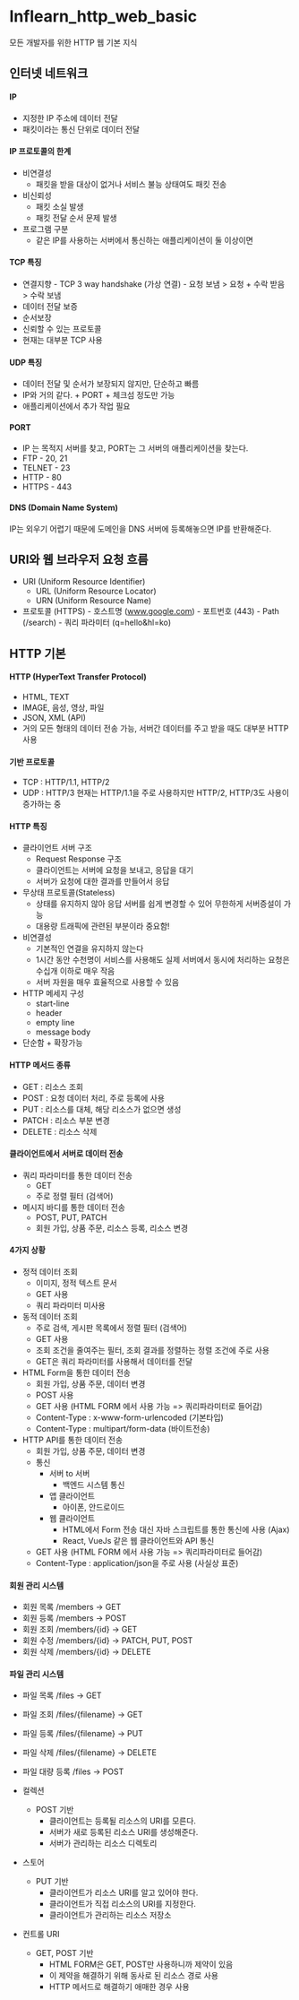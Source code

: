 # Inflearn_http_web_basic
모든 개발자를 위한 HTTP 웹 기본 지식

## 인터넷 네트워크
#### IP
- 지정한 IP 주소에 데이터 전달
- 패킷이라는 통신 단위로 데이터 전달

#### IP 프로토콜의 한계
- 비연결성
  - 패킷을 받을 대상이 없거나 서비스 불능 상태여도 패킷 전송
- 비신뢰성
  - 패킷 소실 발생
  - 패킷 전달 순서 문제 발생
- 프로그램 구분
  - 같은 IP를 사용하는 서버에서 통신하는 애플리케이션이 둘 이상이면

#### TCP 특징
- 연결지향 - TCP 3 way handshake (가상 연결) - 요청 보냄 > 요청 + 수락 받음 > 수락 보냄
- 데이터 전달 보증
- 순서보장
- 신뢰할 수 있는 프로토콜
- 현재는 대부분 TCP 사용

#### UDP 특징
- 데이터 전달 및 순서가 보장되지 않지만, 단순하고 빠름
- IP와 거의 같다. + PORT + 체크섬 정도만 가능
- 애플리케이션에서 추가 작업 필요

#### PORT
- IP 는 목적지 서버를 찾고, PORT는 그 서버의 애플리케이션을 찾는다.
- FTP - 20, 21
- TELNET - 23
- HTTP - 80
- HTTPS - 443

#### DNS (Domain Name System)
IP는 외우기 어렵기 때문에 도메인을 DNS 서버에 등록해놓으면 IP를 반환해준다.

## URI와 웹 브라우저 요청 흐름
- URI (Uniform Resource Identifier)
  - URL (Uniform Resource Locator)
  - URN (Uniform Resource Name)
- 프로토콜 (HTTPS) - 호스트명 (www.google.com) - 포트번호 (443) - Path (/search) - 쿼리 파라미터 (q=hello&hl=ko)

## HTTP 기본
#### HTTP (HyperText Transfer Protocol)
- HTML, TEXT
- IMAGE, 음성, 영상, 파일
- JSON, XML (API)
- 거의 모든 형태의 데이터 전송 가능, 서버간 데이터를 주고 받을 때도 대부분 HTTP 사용

#### 기반 프로토콜
- TCP : HTTP/1.1, HTTP/2
- UDP : HTTP/3
현재는 HTTP/1.1을 주로 사용하지만 HTTP/2, HTTP/3도 사용이 증가하는 중

#### HTTP 특징
- 클라이언트 서버 구조
  - Request Response 구조
  - 클라이언트는 서버에 요청을 보내고, 응답을 대기
  - 서버가 요청에 대한 결과를 만들어서 응답
- 무상태 프로토콜(Stateless)
  - 상태를 유지하지 않아 응답 서버를 쉽게 변경할 수 있어 무한하게 서버증설이 가능
  - 대용량 트래픽에 관련된 부분이라 중요함!
- 비연결성
  - 기본적인 연결을 유지하지 않는다
  - 1시간 동안 수천명이 서비스를 사용해도 실제 서버에서 동시에 처리하는 요청은 수십개 이하로 매우 작음
  - 서버 자원을 매우 효율적으로 사용할 수 있음
- HTTP 메세지 구성
  - start-line
  - header
  - empty line
  - message body
- 단순함 + 확장가능

#### HTTP 메서드 종류
- GET : 리소스 조회
- POST : 요청 데이터 처리, 주로 등록에 사용
- PUT : 리소스를 대체, 해당 리소스가 없으면 생성
- PATCH : 리소스 부분 변경
- DELETE : 리소스 삭제

#### 클라이언트에서 서버로 데이터 전송
- 쿼리 파라미터를 통한 데이터 전송
  - GET
  - 주로 정렬 필터 (검색어)
- 메시지 바디를 통한 데이터 전송
  - POST, PUT, PATCH
  - 회원 가입, 상품 주문, 리소스 등록, 리소스 변경

#### 4가지 상황
- 정적 데이터 조회
  - 이미지, 정적 텍스트 문서
  - GET 사용
  - 쿼리 파라미터 미사용
- 동적 데이터 조회
  - 주로 검색, 게시판 목록에서 정렬 필터 (검색어)
  - GET 사용
  - 조회 조건을 줄여주는 필터, 조회 결과를 정렬하는 정렬 조건에 주로 사용
  - GET은 쿼리 파라미터를 사용해서 데이터를 전달
- HTML Form을 통한 데이터 전송
  - 회원 가입, 상품 주문, 데이터 변경
  - POST 사용
  - GET 사용 (HTML FORM 에서 사용 가능 => 쿼리파라미터로 들어감)
  - Content-Type : x-www-form-urlencoded (기본타입)
  - Content-Type : multipart/form-data (바이트전송)
- HTTP API를 통한 데이터 전송
  - 회원 가입, 상품 주문, 데이터 변경
  - 통신
    - 서버 to 서버
      - 백엔드 시스템 통신
    - 앱 클라이언트
      - 아이폰, 안드로이드
    - 웹 클라이언트
      - HTML에서 Form 전송 대신 자바 스크립트를 통한 통신에 사용 (Ajax)
      - React, VueJs 같은 웹 클라이언트와 API 통신 
  - GET 사용 (HTML FORM 에서 사용 가능 => 쿼리파라미터로 들어감)
  - Content-Type : application/json을 주로 사용 (사실상 표준)

#### 회원 관리 시스템
- 회원 목록 /members -> GET
- 회원 등록 /members -> POST
- 회원 조회 /members/{id} -> GET
- 회원 수정 /members/{id} -> PATCH, PUT, POST
- 회원 삭제 /members/{id} -> DELETE

#### 파일 관리 시스템
- 파일 목록 /files -> GET
- 파일 조회 /files/{filename} -> GET
- 파일 등록 /files/{filename} -> PUT
- 파일 삭제 /files/{filename} -> DELETE
- 파일 대량 등록 /files -> POST

- 컬렉션
  - POST 기반
    - 클라이언트는 등록될 리소스의 URI를 모른다.
    - 서버가 새로 등록된 리소스 URI를 생성해준다.
    - 서버가 관리하는 리소스 디렉토리
- 스토어
  - PUT 기반
    - 클라이언트가 리소스 URI를 알고 있어야 한다.
    - 클라이언트가 직접 리소스의 URI를 지정한다.
    - 클라이언트가 관리하는 리소스 저장소
- 컨트롤 URI
  - GET, POST 기반
    - HTML FORM은 GET, POST만 사용하니까 제약이 있음
    - 이 제약을 해결하기 위해 동사로 된 리소스 경로 사용
    - HTTP 메서드로 해결하기 애매한 경우 사용


































